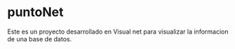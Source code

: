 # puntoNet
Este es un proyecto desarrollado en Visual net para visualizar la informacion de una base de datos.
